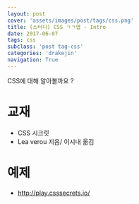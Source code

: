 ```yaml
---
layout: post
cover: 'assets/images/post/tags/css.png'
title: (스터디) CSS ㄱㄱ엽 - Intro
date: 2017-06-07
tags: css
subclass: 'post tag-css'
categories: 'drakejin'
navigation: True
---
```

CSS에 대해 알아볼까요 ?   

# 교재
 - CSS 시크릿
 - Lea verou 지음/ 이시내 옮김

# 예제
 - http://play.csssecrets.io/



